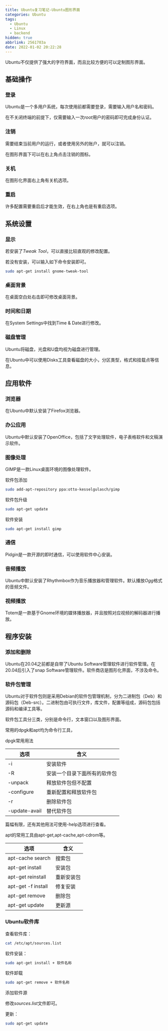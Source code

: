 ```yaml
---
title: Ubuntu复习笔记-Ubuntu图形界面
categories: Ubuntu
tags:
  - Ubuntu
  - Linux
  - backend
hidden: true
abbrlink: 2561703a
date: 2022-01-02 20:22:28
---
```


Ubuntu不仅提供了强大的字符界面，而且比较方便的可以定制图形界面。

## 基础操作

### 登录

Ubuntu是一个多用户系统，每次使用前都需要登录，需要输入用户名和密码。

在不关闭终端的前提下，仅需要输入一次$root$用户的密码即可完成身份认证。

### 注销

需要结束当前用户的运行，或者使用另外的账户，就可以注销。

在图形界面下可以在右上角点击注销的图标。

### 关机

在图形化界面右上角有关机选项。

### 重启

许多配置需要重启后才能生效，在右上角也是有重启选项。

## 系统设置

### 显示

若安装了$Tweak$ $Tool$，可以直接比较直观的修改配置。

若没有安装，可以输入如下命令安装即可。

```bash
sudo apt-get install gnome-tweak-tool
```

### 桌面背景

在桌面空白处右击即可修改桌面背景。

### 时间和日期

在System Settings中找到Time & Date进行修改。

### 磁盘管理

Ubuntu将磁盘，光盘和U盘均视为磁盘进行管理。

在Ubuntu中可以使用Disks工具查看磁盘的大小，分区类型，格式和挂载点等信息。

## 应用软件

### 浏览器

在Ubuntu中默认安装了Firefox浏览器。

### 办公应用

Ubuntu中默认安装了OpenOffice，包括了文字处理软件，电子表格软件和文稿演示软件。

### 图像处理

GIMP是一款Linux桌面环境的图像处理软件。

软件包添加

```bash
sudo add-apt-repository ppa:otto-kesselgulasch/gimp
```

软件包升级

```bash
sudo apt-get update
```

软件安装

```bash
sudo apt-get install gimp
```

### 通信

Pidgin是一款开源的即时通信，可以使用软件中心安装。

### 音频播放

Ubuntu中默认安装了Rhythmbox作为音乐播放器和管理软件。默认播放$Ogg$格式的音频文件。

### 视频播放

Totem是一款基于Gnome环境的媒体播放器，并且按照对应视频的解码器进行播放。

## 程序安装

### 添加和删除

Ubuntu在20.04之前都是自带了Ubuntu Software管理软件进行软件管理。在20.04后引入了snap Software管理软件。软件商店是图形化界面，不涉及命令。

### 软件包管理

Ubuntu对于软件包则是采用Debian的软件包管理机制，分为二进制包（Deb）和源码包（Deb-src）。二进制包由可执行文件，库文件，配置等组成，源码包包括源码和编译工具等。

软件包工具分三类，分别是命令行，文本窗口以及图形界面。

常用的dpgk和apt均为命令行工具，

dpgk常用用法

| 选项          | 含义                         |
| ------------- | ---------------------------- |
| -i            | 安装软件                     |
| -R            | 安装一个目录下面所有的软件包 |
| -unpack       | 释放软件包但不配置           |
| -configure    | 重新配置和释放软件包         |
| -r            | 删除软件包                   |
| -update-avail | 替代软件包                   |

篇幅有限，还有其他用法可使用-help选项进行查看。

apt的常用工具由apt-get,apt-cache,apt-cdrom等。

| 选项               | 含义       |
| ------------------ | ---------- |
| apt-cache search   | 搜索包     |
| apt-get install    | 安装包     |
| apt-get reinstall  | 重新安装包 |
| apt-get -f install | 修复安装   |
| apt-get remove     | 删除包     |
| apt-get update     | 更新源     |

### Ubuntu软件库

查看软件库：

```bash
cat /etc/apt/sources.list
```

软件安装：

```bash
sudo apt-get install + 软件名称
```

软件卸载

```bash
sudo apt-get remove + 软件名称
```

添加软件源

修改$sources.list$文件即可。

更新：

```bash
sudo apt-get update
```

